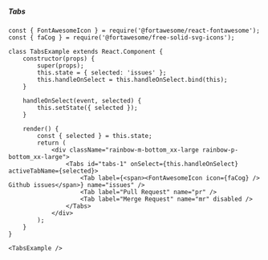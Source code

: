 ##### Tabs

    const { FontAwesomeIcon } = require('@fortawesome/react-fontawesome');
    const { faCog } = require('@fortawesome/free-solid-svg-icons');

    class TabsExample extends React.Component {
        constructor(props) {
            super(props);
            this.state = { selected: 'issues' };
            this.handleOnSelect = this.handleOnSelect.bind(this);
        }

        handleOnSelect(event, selected) {
            this.setState({ selected });
        }

        render() {
            const { selected } = this.state;
            return (
                <div className="rainbow-m-bottom_xx-large rainbow-p-bottom_xx-large">
                    <Tabs id="tabs-1" onSelect={this.handleOnSelect} activeTabName={selected}>
                        <Tab label={<span><FontAwesomeIcon icon={faCog} /> Github issues</span>} name="issues" />
                        <Tab label="Pull Request" name="pr" />
                        <Tab label="Merge Request" name="mr" disabled />
                    </Tabs>
                </div>
            );
        }
    }

    <TabsExample />
